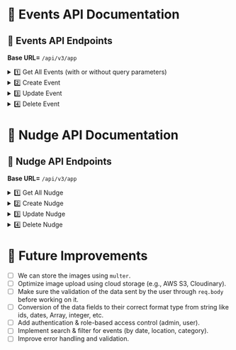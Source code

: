 # 📌 Events API Documentation

## 📡 Events API Endpoints

**Base URL=** `/api/v3/app `
<details>
<summary>1️⃣ Get All Events (with or without query parameters)</summary>

- **Method:** GET  
- **Endpoint:** `/events`  
- **Description:** Fetch all events, supports optional query parameters for filtering and pagination.  
- **Query Parameters:**
  - `id` (optional) – eventId of an event to be fetched
  - `type` (optional) – e.g., `latest` or `popular`
  - `limit` (optional) – number of results per page
  - `page` (optional) – page number
    
💡 **Note:** There can be **3** types of request based on query parameters with this Endpoint (shown in the example below).

**Example Request:**
```http
GET /api/events?type=latest&limit=2&page=1
GET /api/events?id=:event.id
GET /api/events
```
**Example Response:**

For- GET `/api/events?type=latest&limit=2&page=1` . (let's say with query parameters `type=latest`, `limit=2` and `page=1`)

Return- Events which are on page 1 when events are sorted according to latest and with each page having only 2 evnets

```json
{
  "_id": "6510a4df9b1f8a001c45b901",
  "type": "event",
  "uid": 18,
  "name": "Tech Innovation Summit 2025",
  "tagline": "Shaping the Future with Innovation",
  "schedule": "2025-10-05T14:30:00Z",
  "description": "A global summit bringing together innovators, entrepreneurs, and researchers to discuss groundbreaking technologies and their applications.",
  "files": {
    "image": "uploads/events/tech-summit-banner.jpg"
  },
  "moderator": 25,
  "category": "Technology",
  "sub_category": "Artificial Intelligence",
  "rigor_rank": 4,
  "attendees": [12, 34, 56, 78, 90]
}
{
  "_id": "6510a4df9b1f8a001c45b9256",
  "type": "event",
  "uid": 27,
  "name": "Marathon for a Cause",
  "tagline": "Run for Health, Run for Hope",
  "schedule": "2025-10-20T05:30:00Z",
  "description": "A charity marathon aimed at raising awareness and funds for children's education and healthcare.",
  "files": {
    "image": "uploads/events/marathon2025.jpg"
  },
  "moderator": 35,
  "category": "Sports",
  "sub_category": "Charity Run",
  "rigor_rank": 4,
  "attendees": [150, 152, 153, 154, 155, 156, 157]
}
```

For- GET `/api/events?id=:event.id` . (let's say with query parameter `id` with value "6510a4df9b1f8a001c45b901")

Return- an event by its Unique ID
```json
{
  "_id": "6510a4df9b1f8a001c45b901",
  "type": "event",
  "uid": 18,
  "name": "Tech Innovation Summit 2025",
  "tagline": "Shaping the Future with Innovation",
  "schedule": "2025-10-05T14:30:00Z",
  "description": "A global summit bringing together innovators, entrepreneurs, and researchers to discuss groundbreaking technologies and their applications.",
  "files": {
    "image": "uploads/events/tech-summit-banner.jpg"
  },
  "moderator": 25,
  "category": "Technology",
  "sub_category": "Artificial Intelligence",
  "rigor_rank": 4,
  "attendees": [12, 34, 56, 78, 90]
}
```

For- GET `/api/events`

Return- All Events in the Database
```json
{
  "_id": "6510a4df9b1f8a001c45b901",
  "type": "event",
  "uid": 18,
  "name": "Tech Innovation Summit 2025",
  "tagline": "Shaping the Future with Innovation",
  "schedule": "2025-10-05T14:30:00Z",
  "description": "A global summit bringing together innovators, entrepreneurs, and researchers to discuss groundbreaking technologies and their applications.",
  "files": {
    "image": "uploads/events/tech-summit-banner.jpg"
  },
  "moderator": 25,
  "category": "Technology",
  "sub_category": "Artificial Intelligence",
  "rigor_rank": 4,
  "attendees": [12, 34, 56, 78, 90]
}
{
  "_id": "6510a4df9b1f8a001c45b9256",
  "type": "event",
  "uid": 27,
  "name": "Marathon for a Cause",
  "tagline": "Run for Health, Run for Hope",
  "schedule": "2025-10-20T05:30:00Z",
  "description": "A charity marathon aimed at raising awareness and funds for children's education and healthcare.",
  "files": {
    "image": "uploads/events/marathon2025.jpg"
  },
  "moderator": 35,
  "category": "Sports",
  "sub_category": "Charity Run",
  "rigor_rank": 4,
  "attendees": [150, 152, 153, 154, 155, 156, 157]
}
{
  "_id": "6510a4df9b1f8a001f6g901",
  "type": "event",
  "uid": 33,
  "name": "Hackathon 2025",
  "tagline": "Code. Create. Conquer.",
  "schedule": "2025-12-01T09:00:00Z",
  "description": "A 48-hour hackathon for developers, designers, and innovators to build real-world solutions with cutting-edge technology.",
  "files": {
    "image": "uploads/events/hackathon-2025.jpg"
  },
  "moderator": 40,
  "category": "Technology",
  "sub_category": "Software Development",
  "rigor_rank": 5,
  "attendees": [101, 102, 103, 104, 105, 106]
}
{
  "_id": "3450a4df9b1f8a001c45b901",
  "type": "event",
  "uid": 12,
  "name": "Art & Culture Fest",
  "tagline": "Celebrating Creativity and Heritage",
  "schedule": "2025-11-15T10:00:00Z",
  "description": "A vibrant festival with exhibitions, performances, and workshops showcasing art, music, and cultural traditions.",
  "files": {
    "image": "uploads/events/art-culture-fest.png"
  },
  "moderator": 19,
  "category": "Arts",
  "sub_category": "Cultural Festival",
  "rigor_rank": 2,
  "attendees": [77, 78, 80, 82]
}
```


</details> 

<details> 
<summary>2️⃣ Create Event</summary>
  
- **Method:** POST
- **Endpoint:** `/events`
- **Description:** Create a new event with fields from `req.body`.
- **Retrun:** ID of the event created

**Request Body (JSON):**

```json

{
  "name": "Startup Pitch Night",
  "tagline": "Where ideas meet investors",
  "schedule": "2025-09-30T18:00:00Z",
  "description": "An event where budding entrepreneurs showcase their startup ideas to potential investors and mentors.",
  "files": {
    "image": "uploads/events/pitch-night.jpg"
  },
  "moderator": 30,
  "category": "Business",
  "sub_category": "Entrepreneurship",
  "rigor_rank": 3
}
```
**Example Response:**

```json

{
  "_id": "8765a4df9b1f8a001c45b901"
}
```
</details>

<details> 
<summary>3️⃣ Update Event</summary>
  
- **Method:** PUT
- **Endpoint:** `/events/:id`
- **Description:** Update fields of an existing event by event ID.
- **Retrun:** ID of the event updated.

**Request Body (Partial Update Example):**

```json

{
  "title": "Updated Event Title",
  "date": "2025-10-05T12:00:00.000Z"
}
```
**Example Response:**

```json

{
  "_id": "8765a4df9b1f8a001c45b901"
}
```
</details> 

<details> 
<summary>4️⃣ Delete Event</summary>
  
- **Method:** DELETE
- **Endpoint:** `/events/:id`
- **Description:** Delete an event by its ID.

**Example Request:**

```http

DELETE /api/events/650a1b2c3d4e5f6a7b8c9d0f
```

**Example Response:**

```json

{
  "success": true,
  "message": "Event deleted successfully"
}
```
</details> 


# 📌 Nudge API Documentation

## 📡 Nudge API Endpoints

**Base URL=** `/api/v3/app `
<details>
<summary>1️⃣ Get All Nudge</summary>

- **Method:** GET  
- **Endpoint:** `/nudge`  
- **Description:** Fetch all nugdes.  

**Example Request:**
```http
GET /api/events
```
**Example Response:**
```json
{
  "id" : "650f3a4c9b1f8a001c45a812"
  "eventTag": "Tech Innovation Summit 2025",
  "uid": 18,
  "title": "Don’t Miss the Opening Keynote!",
  "image": "uploads/nudges/keynote-cover.jpg",
  "schedule": "2025-10-05T13:50:00Z",
  "description": "Reminder: The opening keynote session starts in 10 minutes. Be ready to join and secure your seat.",
  "files": {
    "image": "uploads/nudges/keynote-banner.png"
  },
  "createdBy": 25,
  "icon": "uploads/icons/bell.png",
  "invitation": "Join us for the exciting opening keynote!"
}

```


</details> 

<details> 
<summary>2️⃣ Create Nudge</summary>
  
- **Method:** POST
- **Endpoint:** `/nudge`
- **Description:** Create a new nudge with fields from `req.body`.

**Request Body (JSON):**

```json

{
  "eventTag": "Marathon for a Cause",
  "uid": 27,
  "title": "Warm-Up Session Starts Now",
  "image": "uploads/nudges/marathon-warmup.jpg",
  "schedule": "2025-10-20T05:00:00Z",
  "description": "The pre-run warm-up session has begun near the main gate. Join the fitness trainers to get ready for the run!",
  "files": {
    "image": "uploads/nudges/warmup-banner.png"
  },
  "createdBy": 35,
  "icon": "uploads/icons/running.png",
  "invitation": "Kick off the marathon with a fun warm-up!"
}
```
**Example Response:**

```json

{
  "id" : "650f3c6f9b1f8a001c45a834"
}
```
</details>

<details> 
<summary>3️⃣ Update Nudge</summary>
  
- **Method:** PUT
- **Endpoint:** `/nudge/:id`
- **Description:** Update fields of an existing nudge by nudge ID.

**Request Body (Partial Update Example):**

```json

{
  "title": "Updated Event Title",
  "schedule": "2025-10-20T05:00:00Z",
}
```
**Example Response:**

```json
{
  "eventTag": "Marathon for a Cause",
  "uid": 27,
  "title": "Updated Event Title",
  "image": "uploads/nudges/marathon-warmup.jpg",
  "schedule": "2025-10-20T05:00:00Z",
  "description": "The pre-run warm-up session has begun near the main gate. Join the fitness trainers to get ready for the run!",
  "files": {
    "image": "uploads/nudges/warmup-banner.png"
  },
  "createdBy": 35,
  "icon": "uploads/icons/running.png",
  "invitation": "Kick off the marathon with a fun warm-up!"
}
```
</details> 

<details> 
<summary>4️⃣ Delete Nudge</summary>
  
- **Method:** DELETE
- **Endpoint:** /nudge/:id
- **Description:** Delete a nudge by its ID.

**Example Request:**

```http

DELETE /api/events/650a1b2c3d4e5f6a7b8c9d0f
```

**Example Response:**

```json



{
  "success": true,
  "message": "Event deleted successfully"
}
```
</details> 

# 🔮 Future Improvements 

- [ ] We can store the images using `multer`.  
- [ ] Optimize image upload using cloud storage (e.g., AWS S3, Cloudinary).  
- [ ] Make sure the validation of the data sent by the user through `req.body` before working on it. 
- [ ] Conversion of the data fields to their correct format type from string like ids, dates, Array, integer, etc.  
- [ ] Add authentication & role-based access control (admin, user).  
- [ ] Implement search & filter for events (by date, location, category).    
- [ ] Improve error handling and validation.   
